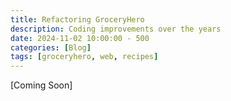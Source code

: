 ```yaml
---
title: Refactoring GroceryHero
description: Coding improvements over the years
date: 2024-11-02 10:00:00 - 500
categories: [Blog]
tags: [groceryhero, web, recipes]
---
```


[Coming Soon]